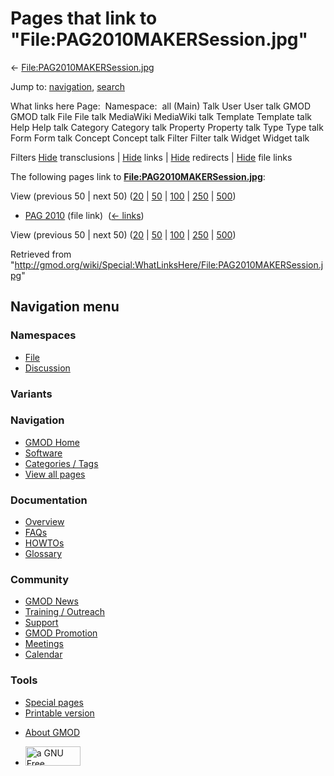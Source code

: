 <div id="mw-page-base" class="noprint">

</div>

<div id="mw-head-base" class="noprint">

</div>

<div id="content" class="mw-body" role="main">

<span id="top"></span>

<div id="mw-js-message" style="display:none;">

</div>



# <span dir="auto">Pages that link to "File:PAG2010MAKERSession.jpg"</span>

<div id="bodyContent">

<div id="contentSub">

←
[File:PAG2010MAKERSession.jpg](/wiki/File:PAG2010MAKERSession.jpg "File:PAG2010MAKERSession.jpg")

</div>

<div id="jump-to-nav" class="mw-jump">

Jump to: [navigation](#mw-navigation), [search](#p-search)

</div>

<div id="mw-content-text">

What links here Page:  Namespace:  all (Main) Talk User User talk GMOD
GMOD talk File File talk MediaWiki MediaWiki talk Template Template talk
Help Help talk Category Category talk Property Property talk Type Type
talk Form Form talk Concept Concept talk Filter Filter talk Widget
Widget talk

Filters
[Hide](/mediawiki/index.php?title=Special:WhatLinksHere/File:PAG2010MAKERSession.jpg&hidetrans=1 "Special:WhatLinksHere/File:PAG2010MAKERSession.jpg")
transclusions \|
[Hide](/mediawiki/index.php?title=Special:WhatLinksHere/File:PAG2010MAKERSession.jpg&hidelinks=1 "Special:WhatLinksHere/File:PAG2010MAKERSession.jpg")
links \|
[Hide](/mediawiki/index.php?title=Special:WhatLinksHere/File:PAG2010MAKERSession.jpg&hideredirs=1 "Special:WhatLinksHere/File:PAG2010MAKERSession.jpg")
redirects \|
[Hide](/mediawiki/index.php?title=Special:WhatLinksHere/File:PAG2010MAKERSession.jpg&hideimages=1 "Special:WhatLinksHere/File:PAG2010MAKERSession.jpg")
file links

The following pages link to
**[File:PAG2010MAKERSession.jpg](/wiki/File:PAG2010MAKERSession.jpg "File:PAG2010MAKERSession.jpg")**:

View (previous 50 \| next 50)
([20](/mediawiki/index.php?title=Special:WhatLinksHere/File:PAG2010MAKERSession.jpg&limit=20 "Special:WhatLinksHere/File:PAG2010MAKERSession.jpg")
\|
[50](/mediawiki/index.php?title=Special:WhatLinksHere/File:PAG2010MAKERSession.jpg&limit=50 "Special:WhatLinksHere/File:PAG2010MAKERSession.jpg")
\|
[100](/mediawiki/index.php?title=Special:WhatLinksHere/File:PAG2010MAKERSession.jpg&limit=100 "Special:WhatLinksHere/File:PAG2010MAKERSession.jpg")
\|
[250](/mediawiki/index.php?title=Special:WhatLinksHere/File:PAG2010MAKERSession.jpg&limit=250 "Special:WhatLinksHere/File:PAG2010MAKERSession.jpg")
\|
[500](/mediawiki/index.php?title=Special:WhatLinksHere/File:PAG2010MAKERSession.jpg&limit=500 "Special:WhatLinksHere/File:PAG2010MAKERSession.jpg"))

- [PAG 2010](/wiki/PAG_2010 "PAG 2010") (file link) ‎
  <span class="mw-whatlinkshere-tools">([←
  links](/mediawiki/index.php?title=Special:WhatLinksHere&target=PAG+2010 "Special:WhatLinksHere"))</span>

View (previous 50 \| next 50)
([20](/mediawiki/index.php?title=Special:WhatLinksHere/File:PAG2010MAKERSession.jpg&limit=20 "Special:WhatLinksHere/File:PAG2010MAKERSession.jpg")
\|
[50](/mediawiki/index.php?title=Special:WhatLinksHere/File:PAG2010MAKERSession.jpg&limit=50 "Special:WhatLinksHere/File:PAG2010MAKERSession.jpg")
\|
[100](/mediawiki/index.php?title=Special:WhatLinksHere/File:PAG2010MAKERSession.jpg&limit=100 "Special:WhatLinksHere/File:PAG2010MAKERSession.jpg")
\|
[250](/mediawiki/index.php?title=Special:WhatLinksHere/File:PAG2010MAKERSession.jpg&limit=250 "Special:WhatLinksHere/File:PAG2010MAKERSession.jpg")
\|
[500](/mediawiki/index.php?title=Special:WhatLinksHere/File:PAG2010MAKERSession.jpg&limit=500 "Special:WhatLinksHere/File:PAG2010MAKERSession.jpg"))

</div>

<div class="printfooter">

Retrieved from
"<http://gmod.org/wiki/Special:WhatLinksHere/File:PAG2010MAKERSession.jpg>"

</div>

<div id="catlinks" class="catlinks catlinks-allhidden">

</div>

<div class="visualClear">

</div>

</div>

</div>

<div id="mw-navigation">

## Navigation menu

<div id="mw-head">



<div id="left-navigation">

<div id="p-namespaces" class="vectorTabs" role="navigation"
aria-labelledby="p-namespaces-label">

### Namespaces

- <span id="ca-nstab-image"><a href="/wiki/File:PAG2010MAKERSession.jpg" accesskey="c"
  title="View the file page [c]">File</a></span>
- <span id="ca-talk"><a
  href="/mediawiki/index.php?title=File_talk:PAG2010MAKERSession.jpg&amp;action=edit&amp;redlink=1"
  accesskey="t"
  title="Discussion about the content page [t]">Discussion</a></span>

</div>

<div id="p-variants" class="vectorMenu emptyPortlet" role="navigation"
aria-labelledby="p-variants-label">

### 

### Variants[](#)

<div class="menu">

</div>

</div>

</div>

<div id="right-navigation">





</div>



</div>

</div>

</div>

<div id="mw-panel">

<div id="p-logo" role="banner">

<a href="/wiki/Main_Page"
style="background-image: url(http://gmod.org/images/GMOD-cogs.png);"
title="Visit the main page"></a>

</div>

<div id="p-Navigation" class="portal" role="navigation"
aria-labelledby="p-Navigation-label">

### Navigation

<div class="body">

- <span id="n-GMOD-Home">[GMOD Home](/wiki/Main_Page)</span>
- <span id="n-Software">[Software](/wiki/GMOD_Components)</span>
- <span id="n-Categories-.2F-Tags">[Categories /
  Tags](/wiki/Categories)</span>
- <span id="n-View-all-pages">[View all
  pages](/wiki/Special:AllPages)</span>

</div>

</div>

<div id="p-Documentation" class="portal" role="navigation"
aria-labelledby="p-Documentation-label">

### Documentation

<div class="body">

- <span id="n-Overview">[Overview](/wiki/Overview)</span>
- <span id="n-FAQs">[FAQs](/wiki/Category:FAQ)</span>
- <span id="n-HOWTOs">[HOWTOs](/wiki/Category:HOWTO)</span>
- <span id="n-Glossary">[Glossary](/wiki/Glossary)</span>

</div>

</div>

<div id="p-Community" class="portal" role="navigation"
aria-labelledby="p-Community-label">

### Community

<div class="body">

- <span id="n-GMOD-News">[GMOD News](/wiki/GMOD_News)</span>
- <span id="n-Training-.2F-Outreach">[Training /
  Outreach](/wiki/Training_and_Outreach)</span>
- <span id="n-Support">[Support](/wiki/Support)</span>
- <span id="n-GMOD-Promotion">[GMOD
  Promotion](/wiki/GMOD_Promotion)</span>
- <span id="n-Meetings">[Meetings](/wiki/Meetings)</span>
- <span id="n-Calendar">[Calendar](/wiki/Calendar)</span>

</div>

</div>

<div id="p-tb" class="portal" role="navigation"
aria-labelledby="p-tb-label">

### Tools

<div class="body">

- <span id="t-specialpages"><a href="/wiki/Special:SpecialPages" accesskey="q"
  title="A list of all special pages [q]">Special pages</a></span>
- <span id="t-print"><a
  href="/mediawiki/index.php?title=Special:WhatLinksHere/File:PAG2010MAKERSession.jpg&amp;printable=yes"
  rel="alternate" accesskey="p"
  title="Printable version of this page [p]">Printable version</a></span>

</div>

</div>

</div>

</div>

<div id="footer" role="contentinfo">

- <span id="footer-places-about">[About
  GMOD](/wiki/GMOD:About "GMOD:About")</span>

<!-- -->

- <span id="footer-copyrightico">[<img src="http://www.gnu.org/graphics/gfdl-logo-small.png" width="88"
  height="31" alt="a GNU Free Documentation License" />](http://www.gnu.org/licenses/fdl-1.3.html)</span>


<div style="clear:both">

</div>

</div>
